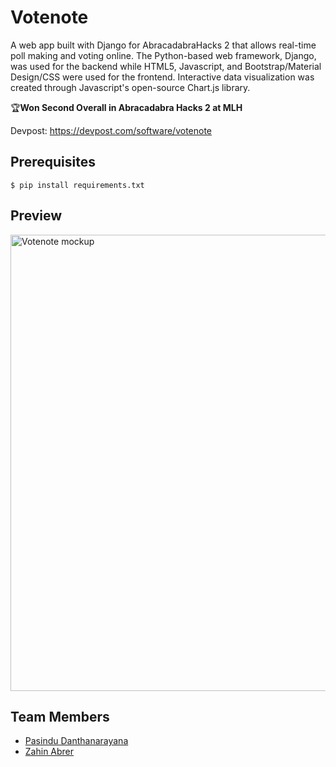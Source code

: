 # Votenote
A web app built with Django for AbracadabraHacks 2 that allows real-time poll making and voting online. The Python-based web framework, Django, was used for the backend while HTML5, Javascript, and Bootstrap/Material Design/CSS were used for the frontend. Interactive data visualization was created through Javascript's open-source Chart.js library.

🏆**Won Second Overall in Abracadabra Hacks 2 at MLH**

Devpost: https://devpost.com/software/votenote

## Prerequisites
```$ pip install requirements.txt```

## Preview
<img alt="Votenote mockup" width="730" src="https://i.ibb.co/StKXQ9G/mockup.jpg">

## Team Members
* [Pasindu Danthanarayana](https://github.com/pasindu651)
* [Zahin Abrer](https://github.com/zahinabrer5)
